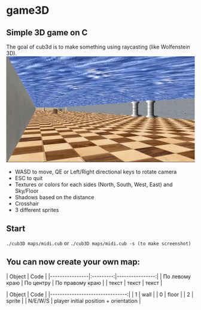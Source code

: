 # game3D

## Simple 3D game on C
The goal of cub3d is to make something using raycasting (like Wolfenstein 3D).
![alt tag](https://github.com/Gi3a/game3D/blob/main/screen.png)
* WASD to move, QE or Left/Right directional keys to rotate camera
* ESC to quit
* Textures or colors for each sides (North, South, West, East) and Sky/Floor
* Shadows based on the distance
* Crosshair
* 3 different sprites

## Start
```./cub3D maps/midi.cub```
or
```./cub3D maps/midi.cub -s (to make screenshot)```

## You can now create your own map:
| Object | Code |
|----------------|:---------:|----------------:|
| По левому краю | По центру | По правому краю |
| текст | текст | текст |

| Object | Code |
|--------------------------------:|
| 1 | wall |
| 0 | floor |
| 2 | sprite |
| N/E/W/S | player initial position + orientation |
